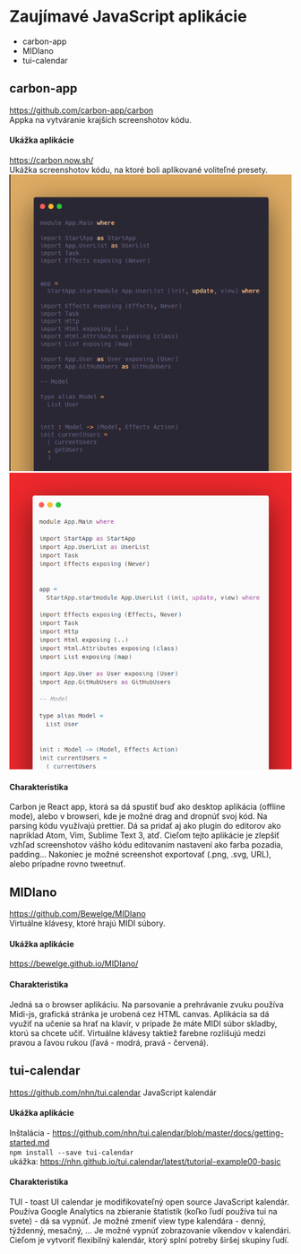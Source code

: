 # Zaujímavé JavaScript aplikácie

<ul>
<li> carbon-app </li>
<li> MIDIano </li>
<li> tui-calendar </li>
</ul>

## carbon-app
https://github.com/carbon-app/carbon<br>
Appka na vytváranie krajších screenshotov kódu.
#### Ukážka aplikácie
https://carbon.now.sh/<br>
Ukážka screenshotov kódu, na ktoré boli aplikované voliteľné presety.
![Carbon ukážka 1](images/carbon1.png)
![Carbon ukážka 2](images/carbon2.png)
#### Charakteristika
Carbon je React app, ktorá sa dá spustiť buď ako desktop aplikácia (offline mode), alebo v browseri, kde je možné drag and dropnúť svoj kód. Na parsing kódu využívajú prettier. Dá sa pridať aj ako plugin do editorov ako napríklad Atom, Vim, Sublime Text 3, atď. Cieľom tejto aplikácie je zlepšiť vzhľad screenshotov vášho kódu editovaním nastavení ako farba pozadia, padding... Nakoniec je možné screenshot exportovať (.png, .svg, URL), alebo prípadne rovno tweetnuť.

## MIDIano
https://github.com/Bewelge/MIDIano<br>
Virtuálne klávesy, ktoré hrajú MIDI súbory.

#### Ukážka aplikácie
https://bewelge.github.io/MIDIano/

#### Charakteristika
Jedná sa o browser aplikáciu. Na parsovanie a prehrávanie zvuku používa Midi-js, grafická stránka je urobená cez HTML canvas. Aplikácia sa dá využiť na učenie sa hrať na klavír, v prípade že máte MIDI súbor skladby, ktorú sa chcete učiť. Virtuálne klávesy taktiež farebne rozlišujú medzi pravou a ľavou rukou (ľavá - modrá, pravá - červená).

## tui-calendar
https://github.com/nhn/tui.calendar
JavaScript kalendár

#### Ukážka aplikácie
Inštalácia - https://github.com/nhn/tui.calendar/blob/master/docs/getting-started.md<br>
```npm install --save tui-calendar```<br>
ukážka:
https://nhn.github.io/tui.calendar/latest/tutorial-example00-basic

#### Charakteristika
TUI - toast UI calendar je modifikovateľný open source JavaScript kalendár. Používa Google Analytics na zbieranie štatistík (koľko ľudí používa tui na svete) - dá sa vypnúť.
Je možné zmeniť view type kalendára - denný, týždenný, mesačný, ... Je možné vypnúť zobrazovanie víkendov v kalendári. Cieľom je vytvoriť flexibilný kalendár, ktorý splní potreby širšej skupiny ľudí.
